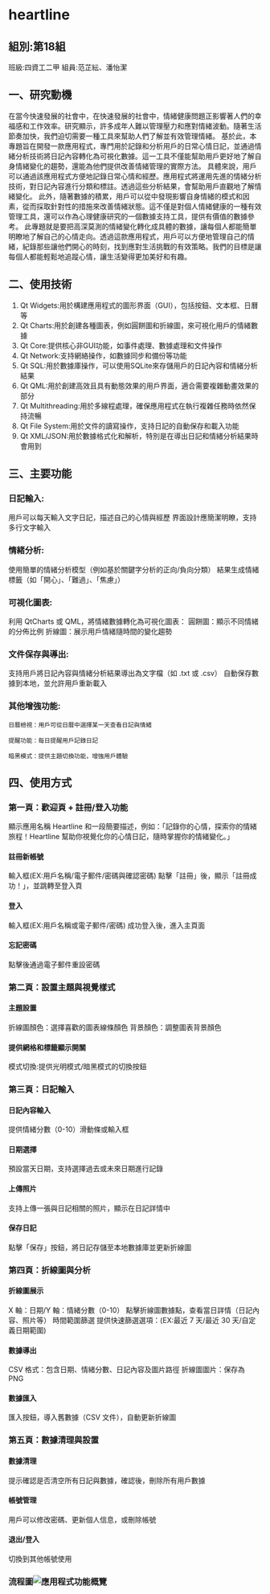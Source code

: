 # heartline

  ## 組別:第18組
  班級:四資工二甲
  組員:范芷紜、潘怡潔


## 一、研究動機

在當今快速發展的社會中，在快速發展的社會中，情緒健康問題正影響著人們的幸福感和工作效率。研究顯示，許多成年人難以管理壓力和應對情緒波動。隨著生活節奏加快，我們迫切需要一種工具來幫助人們了解並有效管理情緒。
基於此，本專題旨在開發一款應用程式，專門用於記錄和分析用戶的日常心情日記，並通過情緒分析技術將日記內容轉化為可視化數據。這一工具不僅能幫助用戶更好地了解自身情緒變化的趨勢，還能為他們提供改善情緒管理的實際方法。
具體來說，用戶可以通過該應用程式方便地記錄日常心情和經歷。應用程式將運用先進的情緒分析技術，對日記內容進行分類和標註。透過這些分析結果，會幫助用戶直觀地了解情緒變化。
此外，隨著數據的積累，用戶可以從中發現影響自身情緒的模式和因素，從而採取針對性的措施來改善情緒狀態。這不僅是對個人情緒健康的一種有效管理工具，還可以作為心理健康研究的一個數據支持工具，提供有價值的數據參考。
此專題就是要把高深莫測的情緒變化轉化成具體的數據，讓每個人都能簡單明瞭地了解自己的心情走向。透過這款應用程式，用戶可以方便地管理自己的情緒，紀錄那些讓他們開心的時刻，找到應對生活挑戰的有效策略。我們的目標是讓每個人都能輕鬆地追蹤心情，讓生活變得更加美好和有趣。



## 二、使用技術
1. Qt Widgets:用於構建應用程式的圖形界面（GUI），包括按鈕、文本框、日曆等
2. Qt Charts:用於創建各種圖表，例如圓餅圖和折線圖，來可視化用戶的情緒數據
3. Qt Core:提供核心非GUI功能，如事件處理、數據處理和文件操作
4. Qt Network:支持網絡操作，如數據同步和備份等功能
5. Qt SQL:用於數據庫操作，可以使用SQLite來存儲用戶的日記內容和情緒分析結果
6. Qt QML:用於創建高效且具有動態效果的用戶界面，適合需要複雜動畫效果的部分
7. Qt Multithreading:用於多線程處理，確保應用程式在執行複雜任務時依然保持流暢
8. Qt File System:用於文件的讀寫操作，支持日記的自動保存和載入功能
9. Qt XML/JSON:用於數據格式化和解析，特別是在導出日記和情緒分析結果時會用到

## 三、主要功能

### 日記輸入: 
用戶可以每天輸入文字日記，描述自己的心情與經歷
界面設計應簡潔明瞭，支持多行文字輸入

### 情緒分析: 
使用簡單的情緒分析模型（例如基於關鍵字分析的正向/負向分類）
結果生成情緒標籤（如「開心」、「難過」、「焦慮」）

### 可視化圖表: 
利用 QtCharts 或 QML，將情緒數據轉化為可視化圖表：
圓餅圖：顯示不同情緒的分佈比例
折線圖：展示用戶情緒隨時間的變化趨勢

### 文件保存與導出: 
支持用戶將日記內容與情緒分析結果導出為文字檔（如 .txt 或 .csv）
自動保存數據到本地，並允許用戶重新載入

### 其他增強功能: 
    日曆檢視：用戶可從日曆中選擇某一天查看日記與情緒
    
    提醒功能：每日提醒用戶記錄日記
    
    暗黑模式：提供主題切換功能，增強用戶體驗

## 四、使用方式

### 第一頁：歡迎頁 + 註冊/登入功能
顯示應用名稱 Heartline 和一段簡要描述，例如：「記錄你的心情，探索你的情緒旅程！Heartline 幫助你視覺化你的心情日記，隨時掌握你的情緒變化。」
#### 註冊新帳號
輸入框(EX:用戶名稱/電子郵件/密碼與確認密碼)
點擊「註冊」後，顯示「註冊成功！」，並跳轉至登入頁
#### 登入
輸入框(EX:用戶名稱或電子郵件/密碼)
成功登入後，進入主頁面
#### 忘記密碼
點擊後通過電子郵件重設密碼

### 第二頁：設置主題與視覺樣式
#### 主題設置
折線圖顏色：選擇喜歡的圖表線條顏色
背景顏色：調整圖表背景顏色
#### 提供網格和標籤顯示開關
模式切換:提供光明模式/暗黑模式的切換按鈕


### 第三頁：日記輸入
#### 日記內容輸入
提供情緒分數（0-10）滑動條或輸入框
#### 日期選擇
預設當天日期，支持選擇過去或未來日期進行記錄
#### 上傳照片
支持上傳一張與日記相關的照片，顯示在日記詳情中
#### 保存日記
點擊「保存」按鈕，將日記存儲至本地數據庫並更新折線圖

### 第四頁：折線圖與分析
#### 折線圖展示
X 軸：日期/Y 軸：情緒分數（0-10）
點擊折線圖數據點，查看當日詳情（日記內容、照片等）
時間範圍篩選
提供快速篩選選項：(EX:最近 7 天/最近 30 天/自定義日期範圍)
#### 數據導出
CSV 格式：包含日期、情緒分數、日記內容及圖片路徑
折線圖圖片：保存為 PNG
#### 數據匯入
匯入按鈕，導入舊數據（CSV 文件），自動更新折線圖

### 第五頁：數據清理與設置
#### 數據清理
提示確認是否清空所有日記與數據，確認後，刪除所有用戶數據
#### 帳號管理
用戶可以修改密碼、更新個人信息，或刪除帳號
#### 退出/登入
切換到其他帳號使用
### 流程圖![應用程式功能概覽](https://github.com/user-attachments/assets/61e1d9be-8f5a-4fdc-bcb0-8fce29ec8425)


